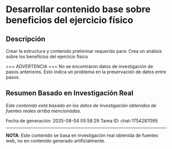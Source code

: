 # Desarrollar contenido base sobre beneficios del ejercicio físico

## Descripción
Crear la estructura y contenido preliminar requerido para: Crea un análisis sobre los beneficios del ejercicio físico



=== ADVERTENCIA ===
No se encontraron datos de investigación de pasos anteriores.
Esto indica un problema en la preservación de datos entre pasos.


## Resumen Basado en Investigación Real
*Este contenido está basado en los datos de investigación obtenidos de fuentes reales arriba mencionadas.*

Fecha de generación: 2025-08-04 05:58:29
Tarea ID: chat-1754287095

---
**NOTA**: Este contenido se basa en investigación real obtenida de fuentes web, no en contenido generado artificialmente.
